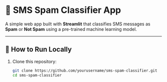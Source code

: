 # 📩 SMS Spam Classifier App

A simple web app built with **Streamlit** that classifies SMS messages as **Spam** or **Not Spam** using a pre-trained machine learning model.

---

## 🚀 How to Run Locally

1. Clone this repository:
   ```bash
   git clone https://github.com/yourusername/sms-spam-classifier.git
   cd sms-spam-classifier
